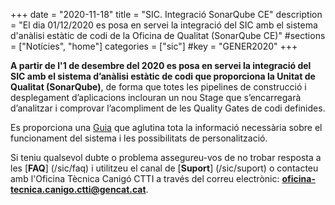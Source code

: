 +++
date        = "2020-11-18"
title       = "SIC. Integració SonarQube CE"
description = "El dia 01/12/2020 es posa en servei la integració del SIC amb el sistema d'anàlisi estàtic de codi de la Oficina de Qualitat (SonarQube CE)"
#sections    = ["Notícies", "home"]
categories  = ["sic"]
#key         = "GENER2020"
+++

**A partir de l'1 de desembre del 2020 es posa en servei la integració del SIC amb el sistema d’anàlisi estàtic de codi
que proporciona la Unitat de Qualitat (SonarQube)**, de forma que totes les pipelines de construcció i desplegament
d’aplicacions inclouran un nou Stage que s’encarregarà d’analitzar i comprovar l’acompliment de les Quality Gates de codi definides.

Es proporciona una [Guia](/sic-welcome-pack/guia-integracio-sonarqube/) que aglutina tota la informació necessària sobre
el funcionament del sistema i les possibilitats de personalització.

Si teniu qualsevol dubte o problema assegureu-vos de no trobar resposta a les [**FAQ**] (/sic/faq) i utilitzeu el canal de [**Suport**] (/sic/suport)
o contacteu amb l'Oficina Tècnica Canigó CTTI a través del correu electrònic: **oficina-tecnica.canigo.ctti@gencat.cat**.